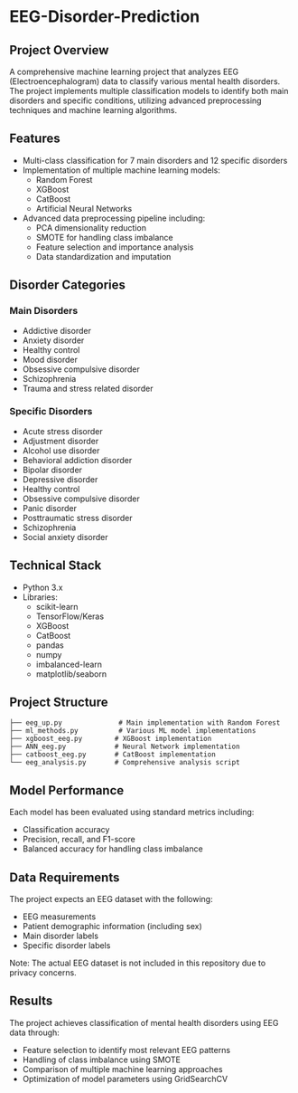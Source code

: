 # EEG-Disorder-Prediction

## Project Overview
A comprehensive machine learning project that analyzes EEG (Electroencephalogram) data to classify various mental health disorders. The project implements multiple classification models to identify both main disorders and specific conditions, utilizing advanced preprocessing techniques and machine learning algorithms.

## Features
- Multi-class classification for 7 main disorders and 12 specific disorders
- Implementation of multiple machine learning models:
  - Random Forest
  - XGBoost
  - CatBoost
  - Artificial Neural Networks
- Advanced data preprocessing pipeline including:
  - PCA dimensionality reduction
  - SMOTE for handling class imbalance
  - Feature selection and importance analysis
  - Data standardization and imputation

## Disorder Categories

### Main Disorders
- Addictive disorder
- Anxiety disorder
- Healthy control
- Mood disorder
- Obsessive compulsive disorder
- Schizophrenia
- Trauma and stress related disorder

### Specific Disorders
- Acute stress disorder
- Adjustment disorder
- Alcohol use disorder
- Behavioral addiction disorder
- Bipolar disorder
- Depressive disorder
- Healthy control
- Obsessive compulsive disorder
- Panic disorder
- Posttraumatic stress disorder
- Schizophrenia
- Social anxiety disorder

## Technical Stack
- Python 3.x
- Libraries:
  - scikit-learn
  - TensorFlow/Keras
  - XGBoost
  - CatBoost
  - pandas
  - numpy
  - imbalanced-learn
  - matplotlib/seaborn

## Project Structure
```
├── eeg_up.py              # Main implementation with Random Forest
├── ml_methods.py          # Various ML model implementations
├── xgboost_eeg.py        # XGBoost implementation
├── ANN_eeg.py            # Neural Network implementation
├── catboost_eeg.py       # CatBoost implementation
└── eeg_analysis.py       # Comprehensive analysis script
```

## Model Performance
Each model has been evaluated using standard metrics including:
- Classification accuracy
- Precision, recall, and F1-score
- Balanced accuracy for handling class imbalance

## Data Requirements
The project expects an EEG dataset with the following:
- EEG measurements
- Patient demographic information (including sex)
- Main disorder labels
- Specific disorder labels

Note: The actual EEG dataset is not included in this repository due to privacy concerns.

## Results
The project achieves classification of mental health disorders using EEG data through:
- Feature selection to identify most relevant EEG patterns
- Handling of class imbalance using SMOTE
- Comparison of multiple machine learning approaches
- Optimization of model parameters using GridSearchCV

